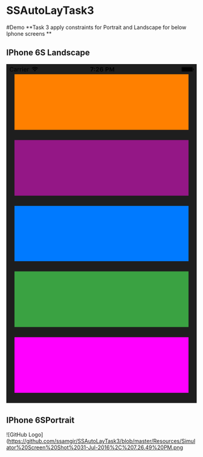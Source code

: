 # SSAutoLayTask3

#Demo
**Task 3 apply constraints for Portrait and Landscape for below Iphone screens  **
## IPhone 6S Landscape
![GitHub Logo](https://github.com/ssamgir/SSAutoLayTask3/blob/master/Resources/Simulator%20Screen%20Shot%2031-Jul-2016%2C%207.26.49%20PM.png)
## IPhone 6SPortrait
![GitHub Logo]
(https://github.com/ssamgir/SSAutoLayTask3/blob/master/Resources/Simulator%20Screen%20Shot%2031-Jul-2016%2C%207.26.49%20PM.png
